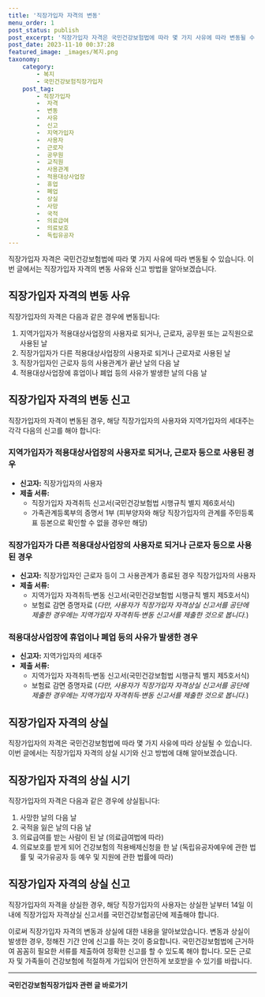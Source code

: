 ```yaml
---
title: '직장가입자 자격의 변동'
menu_order: 1
post_status: publish
post_excerpt: '직장가입자 자격은 국민건강보험법에 따라 몇 가지 사유에 따라 변동될 수 있습니다. 이번 글에서는 직장가입자 자격의 변동 사유와 신고 방법을 알아보겠습니다.'
post_date: 2023-11-10 00:37:28
featured_image: _images/복지.png
taxonomy:
    category:
        - 복지
        - 국민건강보험직장가입자
    post_tag:
        - 직장가입자
        -  자격
        -  변동
        -  사유
        -  신고
        -  지역가입자
        -  사용자
        -  근로자
        -  공무원
        -  교직원
        -  사용관계
        -  적용대상사업장
        -  휴업
        -  폐업
        -  상실
        -  사망
        -  국적
        -  의료급여
        -  의료보호
        -  독립유공자
---
```



직장가입자 자격은 국민건강보험법에 따라 몇 가지 사유에 따라 변동될 수 있습니다. 이번 글에서는 직장가입자 자격의 변동 사유와 신고 방법을 알아보겠습니다.

## 직장가입자 자격의 변동 사유

직장가입자의 자격은 다음과 같은 경우에 변동됩니다:

1. 지역가입자가 적용대상사업장의 사용자로 되거나, 근로자, 공무원 또는 교직원으로 사용된 날
2. 직장가입자가 다른 적용대상사업장의 사용자로 되거나 근로자로 사용된 날
3. 직장가입자인 근로자 등의 사용관계가 끝난 날의 다음 날
4. 적용대상사업장에 휴업이나 폐업 등의 사유가 발생한 날의 다음 날


## 직장가입자 자격의 변동 신고

직장가입자의 자격이 변동된 경우, 해당 직장가입자의 사용자와 지역가입자의 세대주는 각각 다음의 신고를 해야 합니다:

### 지역가입자가 적용대상사업장의 사용자로 되거나, 근로자 등으로 사용된 경우

- **신고자:** 직장가입자의 사용자
- **제출 서류:**
  - 직장가입자 자격취득 신고서(국민건강보험법 시행규칙 별지 제6호서식)
  - 가족관계등록부의 증명서 1부 (피부양자와 해당 직장가입자의 관계를 주민등록표 등본으로 확인할 수 없을 경우만 해당)

### 직장가입자가 다른 적용대상사업장의 사용자로 되거나 근로자 등으로 사용된 경우

- **신고자:** 직장가입자인 근로자 등이 그 사용관계가 종료된 경우 직장가입자의 사용자
- **제출 서류:**
  - 지역가입자 자격취득·변동 신고서(국민건강보험법 시행규칙 별지 제5호서식)
  - 보험료 감면 증명자료
    (*다만, 사용자가 직장가입자 자격상실 신고서를 공단에 제출한 경우에는 지역가입자 자격취득·변동 신고서를 제출한 것으로 봅니다.*)

### 적용대상사업장에 휴업이나 폐업 등의 사유가 발생한 경우

- **신고자:** 지역가입자의 세대주
- **제출 서류:**
  - 지역가입자 자격취득·변동 신고서(국민건강보험법 시행규칙 별지 제5호서식)
  - 보험료 감면 증명자료
    (*다만, 사용자가 직장가입자 자격상실 신고서를 공단에 제출한 경우에는 지역가입자 자격취득·변동 신고서를 제출한 것으로 봅니다.*)


## 직장가입자 자격의 상실

직장가입자의 자격은 국민건강보험법에 따라 몇 가지 사유에 따라 상실될 수 있습니다. 이번 글에서는 직장가입자 자격의 상실 시기와 신고 방법에 대해 알아보겠습니다.

## 직장가입자 자격의 상실 시기

직장가입자의 자격은 다음과 같은 경우에 상실됩니다:

1. 사망한 날의 다음 날
2. 국적을 잃은 날의 다음 날
3. 의료급여를 받는 사람이 된 날 (의료급여법에 따라)
4. 의료보호를 받게 되어 건강보험의 적용배제신청을 한 날 (독립유공자예우에 관한 법률 및 국가유공자 등 예우 및 지원에 관한 법률에 따라)

## 직장가입자 자격의 상실 신고

직장가입자의 자격을 상실한 경우, 해당 직장가입자의 사용자는 상실한 날부터 14일 이내에 직장가입자 자격상실 신고서를 국민건강보험공단에 제출해야 합니다.

이로써 직장가입자 자격의 변동과 상실에 대한 내용을 알아보았습니다. 변동과 상실이 발생한 경우, 정해진 기간 안에 신고를 하는 것이 중요합니다. 국민건강보험법에 근거하여 꼼꼼히 필요한 서류를 제출하여 정확한 신고를 할 수 있도록 해야 합니다. 모든 근로자 및 가족들이 건강보험에 적절하게 가입되어 안전하게 보호받을 수 있기를 바랍니다.
<!-- wp:separator -->
<hr class="wp-block-separator has-alpha-channel-opacity"/>
<!-- /wp:separator -->

<!-- wp:group {"backgroundColor":"base","layout":{"type":"constrained"}} -->
<div class="wp-block-group has-base-background-color has-background"><!-- wp:paragraph {"align":"center","fontSize":"medium"} -->
<p class="has-text-align-center has-large-font-size"><strong>국민건강보험직장가입자 관련 글 바로가기</strong></p>
<!-- /wp:paragraph -->


<!-- wp:latest-posts
{"categories":[{"id":14901,"count":19,"description":"","link":"https://uknowlaw.com/category/%ea%b5%ad%eb%af%bc%ea%b1%b4%ea%b0%95%eb%b3%b4%ed%97%98%ec%a7%81%ec%9e%a5%ea%b0%80%ec%9e%85%ec%9e%90/","name":"국민건강보험직장가입자","slug":"국민건강보험직장가입자","taxonomy":"category","parent":0,"meta":[],"_links":{"self":[{"href":"https://uknowlaw.com/wp-json/wp/v2/categories/14901"}],"collection":[{"href":"https://uknowlaw.com/wp-json/wp/v2/categories"}],"about":[{"href":"https://uknowlaw.com/wp-json/wp/v2/taxonomies/category"}],"wp:post_type":[{"href":"https://uknowlaw.com/wp-json/wp/v2/posts?categories=14901"}],"curies":[{"name":"wp","href":"https://api.w.org/{rel}","templated":true}]}}],"postsToShow":100,"excerptLength":28,"postLayout":"grid","columns":2,"featuredImageAlign":"left","featuredImageSizeSlug":"large","fontSize":"small"} /--></div>
<!-- /wp:group -->